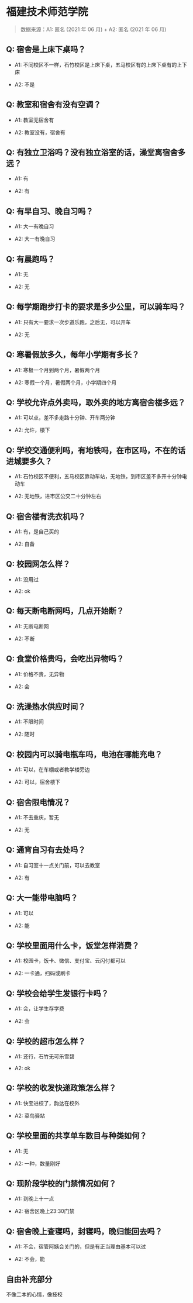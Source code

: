 # 福建技术师范学院

> 数据来源：A1: 匿名 (2021 年 06 月) + A2: 匿名 (2021 年 06 月)

## Q: 宿舍是上床下桌吗？

- A1: 不同校区不一样，石竹校区是上床下桌，五马校区有的上床下桌有的上下床

- A2: 不是

## Q: 教室和宿舍有没有空调？

- A1: 教室无宿舍有

- A2: 教室没有，宿舍有

## Q: 有独立卫浴吗？没有独立浴室的话，澡堂离宿舍多远？

- A1: 有

- A2: 有

## Q: 有早自习、晚自习吗？

- A1: 大一有晚自习

- A2: 大一有晚自习

## Q: 有晨跑吗？

- A1: 无

- A2: 无

## Q: 每学期跑步打卡的要求是多少公里，可以骑车吗？

- A1: 只有大一要求一次步道乐跑，之后无，可以开车

- A2: 无

## Q: 寒暑假放多久，每年小学期有多长？

- A1: 寒极一个月到两个月，暑假两个月

- A2: 寒假一个月，暑假两个月，小学期四个月

## Q: 学校允许点外卖吗，取外卖的地方离宿舍楼多远？

- A1: 可以点，差不多走路十分钟、开车两分钟

- A2: 允许，楼下

## Q: 学校交通便利吗，有地铁吗，在市区吗，不在的话进城要多久？

- A1: 石竹校区不便利，五马校区靠动车站，无地铁，到市区差不多开十分钟电动车

- A2: 无地铁，进市区公交二十分钟左右

## Q: 宿舍楼有洗衣机吗？

- A1: 有，是自己买的

- A2: 自备

## Q: 校园网怎么样？

- A1: 没用过

- A2: ok

## Q: 每天断电断网吗，几点开始断？

- A1: 无断电断网

- A2: 不断

## Q: 食堂价格贵吗，会吃出异物吗？

- A1: 价格不贵，无异物

- A2: 会

## Q: 洗澡热水供应时间？

- A1: 不限时间

- A2: 随时

## Q: 校园内可以骑电瓶车吗，电池在哪能充电？

- A1: 可以，在车棚或者教学楼旁边

- A2: 可以，宿舍楼下

## Q: 宿舍限电情况？

- A1: 不去重庆，暂无

- A2: 无

## Q: 通宵自习有去处吗？

- A1: 自习室十一点关门前，可以去教室

- A2: 有

## Q: 大一能带电脑吗？

- A1: 可以

- A2: 能

## Q: 学校里面用什么卡，饭堂怎样消费？

- A1: 校园卡，饭卡、微信、支付宝、云闪付都可以

- A2: 一卡通，扫码或刷卡

## Q: 学校会给学生发银行卡吗？

- A1: 会，让学生存学费

- A2: 会

## Q: 学校的超市怎么样？

- A1: 还行，石竹无可乐雪碧

- A2: ok

## Q: 学校的收发快递政策怎么样？

- A1: 快宝进校了，韵达在校外

- A2: 菜鸟驿站

## Q: 学校里面的共享单车数目与种类如何？

- A1: 无

- A2: 一种，数量刚好

## Q: 现阶段学校的门禁情况如何？

- A1: 到晚上十一点

- A2: 宿舍区晚上23:30门禁

## Q: 宿舍晚上查寝吗，封寝吗，晚归能回去吗？

- A1: 不会，宿管阿姨会关门的，但是有正当理由基本可以过

- A2: 不会，能

## 自由补充部分

不像二本的心情，像技校